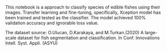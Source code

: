 This notebook is a approach to classify species of edible fishes using their images. Transfer learning and fine-tuning, specifically, Xception model has been trained and tested as the classifier. The model achieved 100% validation accuracy and ignorable loss value.

The dataset source: O.Ulucan, D.Karakaya, and M.Turkan.(2020) A large-scale dataset for fish segmentation and classification. In Conf. Innovations Intell. Syst. Appli. (ASYU)
